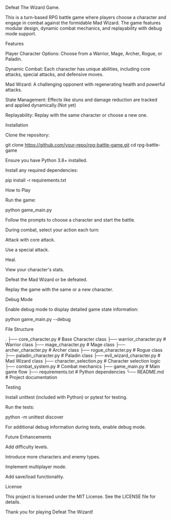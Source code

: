 Defeat The Wizard Game.

This is a turn-based RPG battle game where players choose a character and engage in combat against the formidable Mad Wizard. The game features modular design, dynamic combat mechanics, and replayability with debug mode support.

Features

Player Character Options: Choose from a Warrior, Mage, Archer, Rogue, or Paladin.

Dynamic Combat: Each character has unique abilities, including core attacks, special attacks, and defensive moves.

Mad Wizard: A challenging opponent with regenerating health and powerful attacks.

State Management: Effects like stuns and damage reduction are tracked and applied dynamically.(Not yet)

Replayability: Replay with the same character or choose a new one.


Installation

Clone the repository:

git clone https://github.com/your-repo/rpg-battle-game.git
cd rpg-battle-game

Ensure you have Python 3.8+ installed.

Install any required dependencies:

pip install -r requirements.txt

How to Play

Run the game:

python game_main.py

Follow the prompts to choose a character and start the battle.

During combat, select your action each turn:

Attack with core attack.

Use a special attack.

Heal.

View your character's stats.

Defeat the Mad Wizard or be defeated.

Replay the game with the same or a new character.

Debug Mode

Enable debug mode to display detailed game state information:

python game_main.py --debug

File Structure

.
├── core_character.py         # Base Character class
├── warrior_character.py      # Warrior class
├── mage_character.py         # Mage class
├── archer_character.py       # Archer class
├── rogue_character.py        # Rogue class
├── paladin_character.py      # Paladin class
├── evil_wizard_character.py  # Mad Wizard class
├── character_selection.py    # Character selection logic
├── combat_system.py          # Combat mechanics
├── game_main.py              # Main game flow
├── requirements.txt          # Python dependencies
└── README.md                 # Project documentation

Testing

Install unittest (included with Python) or pytest for testing.

Run the tests:

python -m unittest discover

For additional debug information during tests, enable debug mode.

Future Enhancements

Add difficulty levels.

Introduce more characters and enemy types.

Implement multiplayer mode.

Add save/load functionality.

License

This project is licensed under the MIT License. See the LICENSE file for details.

Thank you for playing  Defeat The Wizard!

